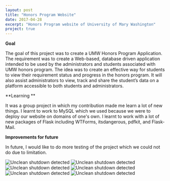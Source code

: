 ```yaml
---
layout: post
title: "Honors Program Website"
date: 2017-04-28
excerpt: "Honors Program website of University of Mary Washington"
project: true
---
```



**Goal**

The goal of this project was to create a UMW Honors Program Application. The requirement was to create a Web-based, database driven application intended to be used by the administrators and students associated with UMW honors program. The idea was to create an effective way for students to view their requirement status and progress in the honors program. It will also assist administrators to view, track and share the student’s data on a platform accessible to both students and administrators.



**Learning **


It was a group project in which my contribution made me learn a lot of new things. I learnt to work to MySQL which we used because we were to deploy our website on domains of one's own. I learnt to work with a lot of new packages of Flask including WTForms, itsdangerous, pdfkit, and Flask-Mail. 



**Improvements for future**


In future, I would like to do more testing of the project which we could not do due to limitation. 

![Unclean shutdown detected](//lailashaikh.github.io/assets/img/UMWHonorsScreenShots/WelcomePage.png)
![Unclean shutdown detected](//lailashaikh.github.io/assets/img/UMWHonorsScreenShots/LoginHonors.png)
![Unclean shutdown detected](//lailashaikh.github.io/assets/img/UMWHonorsScreenShots/StudentDash.png)
![Unclean shutdown detected](//lailashaikh.github.io/assets/img/UMWHonorsScreenShots/DownloadChecksheet.png)
![Unclean shutdown detected](//lailashaikh.github.io/assets/img/UMWHonorsScreenShots/PdfChecksheet.png)
![Unclean shutdown detected](//lailashaikh.github.io/assets/img/UMWHonorsScreenShots/Admin_dash.jpeg)

